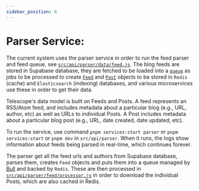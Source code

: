 ```yaml
---
sidebar_position: 6
---
```


# Parser Service:

The current system uses the parser service in order to run the feed parser and feed queue, see [`src/api/parser/data/feed.js`](https://github.com/Seneca-CDOT/telescope/blob/master/src/api/parser/src/data/feed.js). The blog feeds are stored in Supabase database, they are fetched to be loaded into a [`queue`](https://github.com/Seneca-CDOT/telescope/blob/master/src/api/parser/src/lib/queue.js) as jobs to be processed to create [`Feed`](https://github.com/Seneca-CDOT/telescope/blob/master/src/api/parser/src/data/feed.js) and [`Post`](https://github.com/Seneca-CDOT/telescope/blob/master/src/api/parser/src/data/post.js) objects to be stored in `Redis` (cache) and `Elasticsearch` (indexing) databases, and various microservices use these in order to get their data.

Telescope's data model is built on Feeds and Posts. A feed represents an RSS/Atom feed, and includes metadata about a particular blog (e.g., URL, author, etc) as well as URLs to individual Posts. A Post includes metadata about a particular blog post (e.g., URL, date created, date updated, etc).

To run the service, use command `pnpm services:start parser` or `pnpm services:start` or `pnpm dev` in `src/api/parser`. When it runs, the logs show information about feeds being parsed in real-time, which continues forever.

The parser get all the feed urls and authors from Supabase database, parses them, creates `Feed` objects and puts them into a queue managed by [Bull](https://github.com/OptimalBits/bull) and backed by `Redis`. These are then processed in [`src/api/parser/feed/processor.js`](https://github.com/Seneca-CDOT/telescope/blob/master/src/api/parser/src/feed/processor.js) in order to download the individual Posts, which are also cached in Redis.
